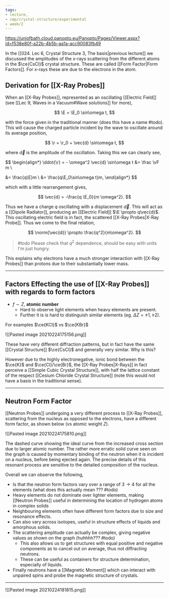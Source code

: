```yaml
---
tags:
- lecture,
- cmp/crystal-structure/experimental
- week/2
---
```

https://uniofbath.cloud.panopto.eu/Panopto/Pages/Viewer.aspx?id=f538e80f-a22b-4b5b-aa1a-acc90083fb49


In the [[024. Lec 6, Crystal Structure 3, The basis|previous lecture]] we discussed the amplitudes of the x-rays scattering from the different atoms in the $\ce{CsCl}$ crystal structure. These are called [[Form Factor|Form Factors]]. For x-rays these are due to the electrons in the atom.

## Derivation for [[X-Ray Probes]]

When an [[X-Ray Probes]], represented as an oscillating [[Electric Field]] (see [[Lec 9, Waves in a Vacuum#Wave solutions]] for more),

$$
\E = \E_0 \sin\omega t,
$$

with the force given in the traditional manner (does this have a name #todo). This will cause the charged particle incident by the wave to oscillate around its average position,

$$
\r = \r_0 + \vec{d} \sin\omega t,
$$

where $\vec{d}$ is the amplitude of the oscillation. Taking this we can clearly see,

$$
\begin{align*}
\ddot{\r} = - \omega^2 \vec{d} \sin\omega t &= \frac \vF m \\

&= \frac{q\E}m \\
&= \frac{q\E_0\sin\omega t}m,
\end{align*}
$$

which with a little rearrangement gives,

$$
\vec{d} = -\frac{q \E_0}{m \omega^2}.
$$

Thus we have a charge $q$ oscillating with a displacement $\vec{d}$. This will act as a [[Dipole Radiator]], producing an [[Electric Field]] $\E \propto q\vec{d}$. This oscillating electric field is in fact, the scattered [[X-Ray Probes|X-Ray Probe]]. Thus we come to the final relation,

$$
\norm{\vec{d}} \propto \frac{q^2}{m\omega^2}.
$$

> #todo Please check that $q^2$ dependence, should be easy with units I'm just hungry.

This explains why electrons have a much stronger interaction with [[X-Ray Probes]] than protons due to their substantially lower mass.

---

## Factors Effecting the use of [[X-Ray Probes]] with regards to form factors

- $f \sim Z$, **atomic number**
	- Hard to observe light elements when heavy elements are present.
	- Further it is is hard to distinguish similar elements (eg. $\Delta Z = \pm 1,\pm2$).

For examples $\ce{KCl}$ vs $\ce{KBr}$

![[Pasted image 20210224175156.png]]

These have very different diffraction patterns, but in fact have the same [[Crystal Structure]] $\ce{CsCl}$ and generally very similar. Why is this?

However due to the highly electronegative, ionic bond between the $\ce{K}$ and $\ce{Cl}/\ce{Br}$, the [[X-Ray Probes|X-Rays]] in fact perceive a [[Simple Cubic Crystal Structure]], with half the lattice constant of the respect [[Cesium Chloride Crystal Structure]] (note this would not have a basis in the traditional sense).

---

## Neutron Form Factor

[[Neutron Probes]] undergoing a very different process to [[X-Ray Probes]], scattering from the nucleus as opposed to the electrons, have a different form factor, as shown below (vs atomic weight $Z$).

![[Pasted image 20210224175810.png]]

The dashed curve showing the ideal curve from the increased cross section due to larger atomic number. The rather more erratic solid curve seen on the graph is caused by momentary binding of the neutron when it is incident on a nucleus, before being ejected again. The precise details of this resonant process are sensitive to the detailed composition of the nucleus.

Overall we can observe the following,

- Is that the neutron form factors vary over a range of $3\to4$ for all the elements (what does this actually mean ??? #todo)
- Heavy elements do not dominate over lighter elements, making [[Neutron Probes]] useful in determining the location of hydrogen atoms in complex solids 
- Neighbouring elements often have different form factors due to size and resonance effects.
- Can also vary across isotopes, useful in structure effects of liquids and amorphous solids.
- The scattering amplitude can actually be complex, giving negative values as shown on the graph (huhhhh??? #todo)
	- This also allows us to get structures with equal positive and negative components as to cancel out on average, thus not diffracting neutrons.
	- These can be useful as containers for structure determination, especially of liquids.
- Finally neutrons have a [[Magnetic Moment]] which can interact with unpaired spins and probe the magnetic structure of crystals.

---

![[Pasted image 20210224181815.png]]